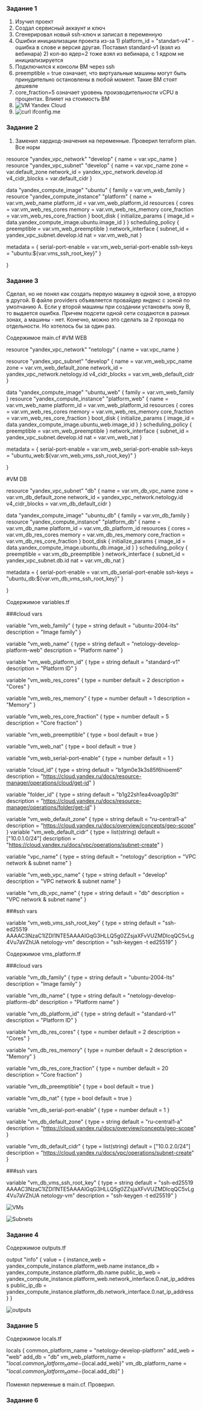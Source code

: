 ### Задание 1
1. Изучил проект
2. Создал сервисный аккаунт и ключ
3. Сгенерировал новый ssh-ключ и записал в переменную
4. Ошибки инициализации проекта из-за 1) platform_id = "standart-v4" - ошибка в слове и версия другая. Поставил standard-v1 (взял из вебинара) 2) кол-во ядер=2 тоже взял из вебинара, с 1 ядром не инициализируется
5. Подключился к консоли ВМ через ssh
6. preemptible = true означает, что виртуальные машины могут быть принудительно остановлены в любой момент. Такие ВМ стоят дешевле
7. core_fraction=5 означает уровень производительности vCPU в процентах. Влияет на стоимость ВМ
8. ![VM Yandex Cloud](https://github.com/Dmitriy-Khokhlov-DevOps/Netology-DevOps/blob/main/ter-homeworks/02/vm_yandex_cloud.png)
9. ![curl ifconfig.me](https://github.com/Dmitriy-Khokhlov-DevOps/Netology-DevOps/blob/main/ter-homeworks/02/ifconfig.png)

### Задание 2
1. Заменил хардкод-значения на переменные. Проверил terraform plan. Все норм


resource "yandex_vpc_network" "develop" {
  name = var.vpc_name
}
resource "yandex_vpc_subnet" "develop" {
  name           = var.vpc_name
  zone           = var.default_zone
  network_id     = yandex_vpc_network.develop.id
  v4_cidr_blocks = var.default_cidr
}


data "yandex_compute_image" "ubuntu" {
  family = var.vm_web_family
}
resource "yandex_compute_instance" "platform" {
  name        = var.vm_web_name
  platform_id = var.vm_web_platform_id
  resources {
    cores         = var.vm_web_res_cores
    memory        = var.vm_web_res_memory
    core_fraction = var.vm_web_res_core_fraction
  }
  boot_disk {
    initialize_params {
      image_id = data.yandex_compute_image.ubuntu.image_id
    }
  }
  scheduling_policy {
    preemptible = var.vm_web_preemptible
  }
  network_interface {
    subnet_id = yandex_vpc_subnet.develop.id
    nat       = var.vm_web_nat
  }

  metadata = {
    serial-port-enable = var.vm_web_serial-port-enable
    ssh-keys           = "ubuntu:${var.vms_ssh_root_key}"
  }

}

### Задание 3
Сделал, но не понял как создать первую машину в одной зоне, а вторую в другой. В файле providers объявляется провайдер яндекс с зоной по умолчанию А. Если у второй машины при создании установить зону В, то выдается ошибка. Причем подсети одной сети создаются в разных зонах, а машины - нет.  Конечно, можно это сделать за 2 прохода по отдельности. Но хотелось бы за один раз.

Содержимое  main.cf
#VM WEB

resource "yandex_vpc_network" "netology" {
  name = var.vpc_name
}

resource "yandex_vpc_subnet" "develop" {
  name           = var.vm_web_vpc_name
  zone           = var.vm_web_default_zone
  network_id     = yandex_vpc_network.netology.id
  v4_cidr_blocks = var.vm_web_default_cidr
}

data "yandex_compute_image" "ubuntu_web" {
  family = var.vm_web_family
}
resource "yandex_compute_instance" "platform_web" {
  name        = var.vm_web_name
  platform_id = var.vm_web_platform_id
  resources {
    cores         = var.vm_web_res_cores
    memory        = var.vm_web_res_memory
    core_fraction = var.vm_web_res_core_fraction
  }
  boot_disk {
    initialize_params {
      image_id = data.yandex_compute_image.ubuntu_web.image_id
    }
  }
  scheduling_policy {
    preemptible = var.vm_web_preemptible
  }
  network_interface {
    subnet_id = yandex_vpc_subnet.develop.id
    nat       = var.vm_web_nat
  }

  metadata = {
    serial-port-enable = var.vm_web_serial-port-enable
    ssh-keys           = "ubuntu_web:${var.vm_web_vms_ssh_root_key}"
  }

}

#VM DB

resource "yandex_vpc_subnet" "db" {
  name           = var.vm_db_vpc_name
  zone           = var.vm_db_default_zone
  network_id     = yandex_vpc_network.netology.id
  v4_cidr_blocks = var.vm_db_default_cidr
}

data "yandex_compute_image" "ubuntu_db" {
  family = var.vm_db_family
}
resource "yandex_compute_instance" "platform_db" {
  name        = var.vm_db_name
  platform_id = var.vm_db_platform_id
  resources {
    cores         = var.vm_db_res_cores
    memory        = var.vm_db_res_memory
    core_fraction = var.vm_db_res_core_fraction
  }
  boot_disk {
    initialize_params {
      image_id = data.yandex_compute_image.ubuntu_db.image_id
    }
  }
  scheduling_policy {
    preemptible = var.vm_db_preemptible
  }
  network_interface {
    subnet_id = yandex_vpc_subnet.db.id
    nat       = var.vm_db_nat
  }

  metadata = {
    serial-port-enable = var.vm_db_serial-port-enable
    ssh-keys           = "ubuntu_db:${var.vm_db_vms_ssh_root_key}"
  }

} 


Содержимое variables.tf


###cloud vars

variable "vm_web_family" {
  type        = string
  default = "ubuntu-2004-lts"
  description = "Image family"
}

variable "vm_web_name" {
  type        = string
  default = "netology-develop-platform-web"
  description = "Platform name"
}

variable "vm_web_platform_id" {
  type        = string
  default = "standard-v1"
  description = "Platform ID"
}

variable "vm_web_res_cores" {
  type        = number
  default = 2
  description = "Cores"
}

variable "vm_web_res_memory" {
  type        = number
  default = 1
  description = "Memory"
}

variable "vm_web_res_core_fraction" {
  type        = number
  default = 5
  description = "Core fraction"
}

variable "vm_web_preemptible" {
  type        = bool
  default = true
}

variable "vm_web_nat" {
  type        = bool
  default = true
}

variable "vm_web_serial-port-enable" {
  type        = number
  default = 1
}

variable "cloud_id" {
  type        = string
  default = "b1gm0e3k3s85f6hioem6"
  description = "https://cloud.yandex.ru/docs/resource-manager/operations/cloud/get-id"
}

variable "folder_id" {
  type        = string
  default = "b1g22sh1ea4voag0p3tl"
  description = "https://cloud.yandex.ru/docs/resource-manager/operations/folder/get-id"
}

variable "vm_web_default_zone" {
  type        = string
  default     = "ru-central1-a"
  description = "https://cloud.yandex.ru/docs/overview/concepts/geo-scope"
}
variable "vm_web_default_cidr" {
  type        = list(string)
  default     = ["10.0.1.0/24"]
  description = "https://cloud.yandex.ru/docs/vpc/operations/subnet-create"
}

variable "vpc_name" {
  type        = string
  default     = "netology"
  description = "VPC network & subnet name"
}

variable "vm_web_vpc_name" {
  type        = string
  default     = "develop"
  description = "VPC network & subnet name"
}

variable "vm_db_vpc_name" {
  type        = string
  default     = "db"
  description = "VPC network & subnet name"
}


###ssh vars

variable "vm_web_vms_ssh_root_key" {
  type        = string
  default     = "ssh-ed25519 AAAAC3NzaC1lZDI1NTE5AAAAIGqG3HLLQ5g0ZZsjaXFvVUZMDlcqQC5vLg4Vu7aVZhUA netology-vm"
  description = "ssh-keygen -t ed25519"
}


Содержимое vms_platform.tf

###cloud vars

variable "vm_db_family" {
  type        = string
  default = "ubuntu-2004-lts"
  description = "Image family"
}

variable "vm_db_name" {
  type        = string
  default = "netology-develop-platform-db"
  description = "Platform name"
}

variable "vm_db_platform_id" {
  type        = string
  default = "standard-v1"
  description = "Platform ID"
}

variable "vm_db_res_cores" {
  type        = number
  default = 2
  description = "Cores"
}

variable "vm_db_res_memory" {
  type        = number
  default = 2
  description = "Memory"
}

variable "vm_db_res_core_fraction" {
  type        = number
  default = 20
  description = "Core fraction"
}

variable "vm_db_preemptible" {
  type        = bool
  default = true
}

variable "vm_db_nat" {
  type        = bool
  default = true
}

variable "vm_db_serial-port-enable" {
  type        = number
  default = 1
}

variable "vm_db_default_zone" {
  type        = string
  default     = "ru-central1-a"
  description = "https://cloud.yandex.ru/docs/overview/concepts/geo-scope"
}

variable "vm_db_default_cidr" {
  type        = list(string)
  default     = ["10.0.2.0/24"]
  description = "https://cloud.yandex.ru/docs/vpc/operations/subnet-create"
}

###ssh vars

variable "vm_db_vms_ssh_root_key" {
  type        = string
  default     = "ssh-ed25519 AAAAC3NzaC1lZDI1NTE5AAAAIGqG3HLLQ5g0ZZsjaXFvVUZMDlcqQC5vLg4Vu7aVZhUA netology-vm"
  description = "ssh-keygen -t ed25519"
}

![VMs](https://github.com/Dmitriy-Khokhlov-DevOps/Netology-DevOps/blob/main/ter-homeworks/02/ter-homeworks-02-3-1.png)

![Subnets](https://github.com/Dmitriy-Khokhlov-DevOps/Netology-DevOps/blob/main/ter-homeworks/02/ter-homeworks-02-3-2.png)

### Задание 4

Содержимое outputs.tf

output "info" {
  value = {
    instance_web = yandex_compute_instance.platform_web.name
    instance_db = yandex_compute_instance.platform_db.name
    public_ip_web = yandex_compute_instance.platform_web.network_interface.0.nat_ip_address
    public_ip_db = yandex_compute_instance.platform_db.network_interface.0.nat_ip_address
  }
}

![outputs](https://github.com/Dmitriy-Khokhlov-DevOps/Netology-DevOps/blob/main/ter-homeworks/02/ter-homeworks-02-4-1.png)

### Задание 5

Содержимое locals.tf

locals {
  common_platform_name = "netology-develop-platform"
  add_web = "web"
  add_db = "db"
  vm_web_platform_name = "${local.common_platform_name}-${local.add_web}"
  vm_db_platform_name = "${local.common_platform_name}-${local.add_db}"
} 

Поменял перменные в main.cf. Проверил.

### Задание 6


